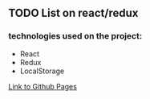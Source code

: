 ## TODO List on react/redux

### technologies used on the project:
- React
- Redux
- LocalStorage

[Link to Github Pages](https://evgotem.github.io/react-redux-todo/)
